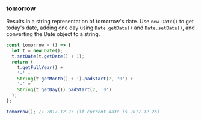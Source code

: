 ### tomorrow

Results in a string representation of tomorrow's date.
Use `new Date()` to get today's date, adding one day using `Date.getDate()` and `Date.setDate()`, and converting the Date object to a string.

```js
const tomorrow = () => {
  let t = new Date();
  t.setDate(t.getDate() + 1);
  return (
    t.getFullYear() +
    '-' +
    String(t.getMonth() + 1).padStart(2, '0') +
    '-' +
    String(t.getDay()).padStart(2, '0')
  );
};
```

```js
tomorrow(); // 2017-12-27 (if current date is 2017-12-26)
```
